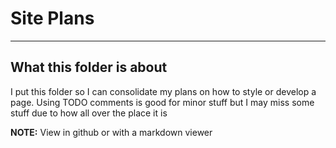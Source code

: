 # Site Plans

---

## What this folder is about

I put this folder so I can consolidate my plans on how to style or develop a page.
Using TODO comments is good for minor stuff but I may miss some stuff due to how all over the place it is

**NOTE:** View in github or with a markdown viewer
